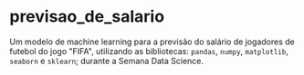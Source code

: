 # previsao_de_salario
Um modelo de machine learning para a previsão do salário de jogadores de futebol do jogo "FIFA", utilizando as bibliotecas: `pandas`, `numpy`, `matplotlib`, `seaborn` e `sklearn`; durante a Semana Data Science.
